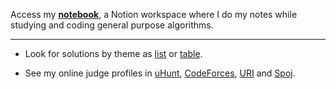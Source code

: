 Access my [**notebook**](https://www.notion.so/brnpapa/icpc-notebook-0355e05508e9470fb065801e277f0c6c), a Notion workspace where I do my notes while studying and coding general purpose algorithms.

---

- Look for solutions by theme as [list](./problems.md) or [table](./problems.csv).

- See my online judge profiles in [uHunt](https://uhunt.onlinejudge.org/id/1094350), [CodeForces](https://codeforces.com/profile/brnpapa), [URI](https://www.urionlinejudge.com.br/judge/pt/users/statistics/310281) and [Spoj](https://www.spoj.com/users/brnpapa).